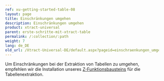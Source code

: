 ```yaml
---
ref: xu-getting-started-table-08
layout: page
title: Einschränkungen umgehen
description: Einschränkungen umgehen
product: xtract-universal
parent: erste-schritte-mit-xtract-table
permalink: /:collection/:path
weight: 7
lang: de_DE
old_url: /Xtract-Universal-DE/default.aspx?pageid=einschraenkungen_umgehen
---
```


Um Einschränkungen bei der Extraktion von Tabellen zu umgehen, empfehlen wir die Installation unseres [Z-Funktionsbausteins](../../../../_includes/_content/de/sap-customizing) für die Tabellenextraktion.


